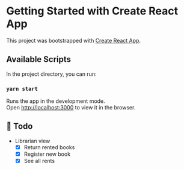 # Getting Started with Create React App

This project was bootstrapped with [Create React App](https://github.com/facebook/create-react-app).

## Available Scripts

In the project directory, you can run:

### `yarn start`

Runs the app in the development mode.\
Open [http://localhost:3000](http://localhost:3000) to view it in the browser.

## 🔹 Todo 
- Librarian view
    - [X] Return rented books
    - [X] Register new book
    - [X] See all rents
